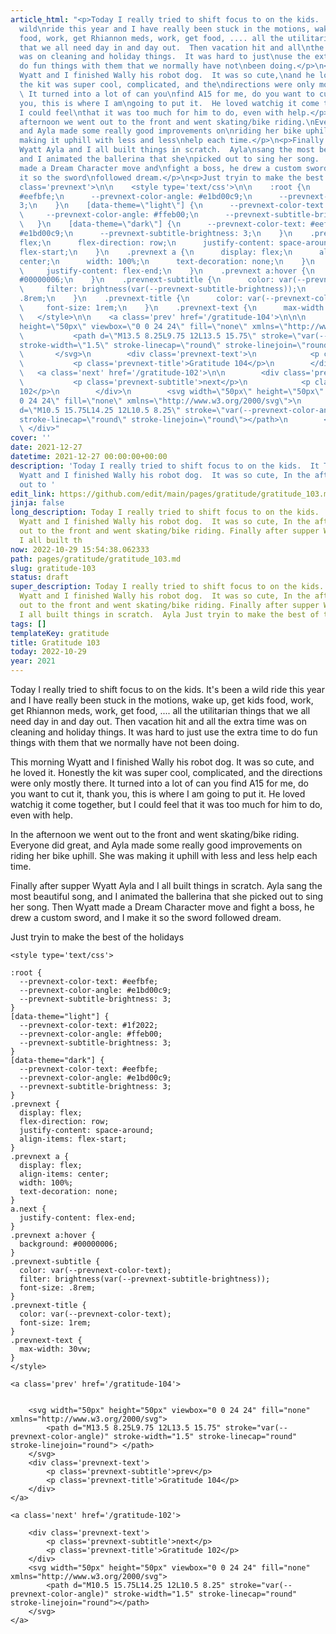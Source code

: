 ```yaml
---
article_html: "<p>Today I really tried to shift focus to on the kids.  It's been a
  wild\nride this year and I have really been stuck in the motions, wake up, get\nkids
  food, work, get Rhiannon meds, work, get food, .... all the utilitarian\nthings
  that we all need day in and day out.  Then vacation hit and all\nthe extra time
  was on cleaning and holiday things.  It was hard to just\nuse the extra time to
  do fun things with them that we normally have not\nbeen doing.</p>\n<p>This morning
  Wyatt and I finished Wally his robot dog.  It was so cute,\nand he loved it.  Honestly
  the kit was super cool, complicated, and the\ndirections were only mostly there.
  \ It turned into a lot of can you\nfind A15 for me, do you want to cut it, thank
  you, this is where I am\ngoing to put it.  He loved watchig it come together, but
  I could feel\nthat it was too much for him to do, even with help.</p>\n<p>In the
  afternoon we went out to the front and went skating/bike riding.\nEveryone did great,
  and Ayla made some really good improvements on\nriding her bike uphill.  She was
  making it uphill with less and less\nhelp each time.</p>\n<p>Finally after supper
  Wyatt Ayla and I all built things in scratch.  Ayla\nsang the most beautiful song,
  and I animated the ballerina that she\npicked out to sing her song.  Then Wyatt
  made a Dream Character move and\nfight a boss, he drew a custom sword, and I make
  it so the sword\nfollowed dream.</p>\n<p>Just tryin to make the best of the holidays</p>\n<div
  class='prevnext'>\n\n    <style type='text/css'>\n\n    :root {\n      --prevnext-color-text:
  #eefbfe;\n      --prevnext-color-angle: #e1bd00c9;\n      --prevnext-subtitle-brightness:
  3;\n    }\n    [data-theme=\"light\"] {\n      --prevnext-color-text: #1f2022;\n
  \     --prevnext-color-angle: #ffeb00;\n      --prevnext-subtitle-brightness: 3;\n
  \   }\n    [data-theme=\"dark\"] {\n      --prevnext-color-text: #eefbfe;\n      --prevnext-color-angle:
  #e1bd00c9;\n      --prevnext-subtitle-brightness: 3;\n    }\n    .prevnext {\n      display:
  flex;\n      flex-direction: row;\n      justify-content: space-around;\n      align-items:
  flex-start;\n    }\n    .prevnext a {\n      display: flex;\n      align-items:
  center;\n      width: 100%;\n      text-decoration: none;\n    }\n    a.next {\n
  \     justify-content: flex-end;\n    }\n    .prevnext a:hover {\n      background:
  #00000006;\n    }\n    .prevnext-subtitle {\n      color: var(--prevnext-color-text);\n
  \     filter: brightness(var(--prevnext-subtitle-brightness));\n      font-size:
  .8rem;\n    }\n    .prevnext-title {\n      color: var(--prevnext-color-text);\n
  \     font-size: 1rem;\n    }\n    .prevnext-text {\n      max-width: 30vw;\n    }\n
  \   </style>\n\n    <a class='prev' href='/gratitude-104'>\n\n\n        <svg width=\"50px\"
  height=\"50px\" viewbox=\"0 0 24 24\" fill=\"none\" xmlns=\"http://www.w3.org/2000/svg\">\n
  \           <path d=\"M13.5 8.25L9.75 12L13.5 15.75\" stroke=\"var(--prevnext-color-angle)\"
  stroke-width=\"1.5\" stroke-linecap=\"round\" stroke-linejoin=\"round\"> </path>\n
  \       </svg>\n        <div class='prevnext-text'>\n            <p class='prevnext-subtitle'>prev</p>\n
  \           <p class='prevnext-title'>Gratitude 104</p>\n        </div>\n    </a>\n\n
  \   <a class='next' href='/gratitude-102'>\n\n        <div class='prevnext-text'>\n
  \           <p class='prevnext-subtitle'>next</p>\n            <p class='prevnext-title'>Gratitude
  102</p>\n        </div>\n        <svg width=\"50px\" height=\"50px\" viewbox=\"0
  0 24 24\" fill=\"none\" xmlns=\"http://www.w3.org/2000/svg\">\n            <path
  d=\"M10.5 15.75L14.25 12L10.5 8.25\" stroke=\"var(--prevnext-color-angle)\" stroke-width=\"1.5\"
  stroke-linecap=\"round\" stroke-linejoin=\"round\"></path>\n        </svg>\n    </a>\n
  \ </div>"
cover: ''
date: 2021-12-27
datetime: 2021-12-27 00:00:00+00:00
description: 'Today I really tried to shift focus to on the kids.  It This morning
  Wyatt and I finished Wally his robot dog.  It was so cute, In the afternoon we went
  out to '
edit_link: https://github.com/edit/main/pages/gratitude/gratitude_103.md
jinja: false
long_description: Today I really tried to shift focus to on the kids.  It This morning
  Wyatt and I finished Wally his robot dog.  It was so cute, In the afternoon we went
  out to the front and went skating/bike riding. Finally after supper Wyatt Ayla and
  I all built th
now: 2022-10-29 15:54:38.062333
path: pages/gratitude/gratitude_103.md
slug: gratitude-103
status: draft
super_description: Today I really tried to shift focus to on the kids.  It This morning
  Wyatt and I finished Wally his robot dog.  It was so cute, In the afternoon we went
  out to the front and went skating/bike riding. Finally after supper Wyatt Ayla and
  I all built things in scratch.  Ayla Just tryin to make the best of the holidays
tags: []
templateKey: gratitude
title: Gratitude 103
today: 2022-10-29
year: 2021
---
```


Today I really tried to shift focus to on the kids.  It's been a wild
ride this year and I have really been stuck in the motions, wake up, get
kids food, work, get Rhiannon meds, work, get food, .... all the utilitarian
things that we all need day in and day out.  Then vacation hit and all
the extra time was on cleaning and holiday things.  It was hard to just
use the extra time to do fun things with them that we normally have not
been doing.

This morning Wyatt and I finished Wally his robot dog.  It was so cute,
and he loved it.  Honestly the kit was super cool, complicated, and the
directions were only mostly there.  It turned into a lot of can you
find A15 for me, do you want to cut it, thank you, this is where I am
going to put it.  He loved watchig it come together, but I could feel
that it was too much for him to do, even with help.

In the afternoon we went out to the front and went skating/bike riding.
Everyone did great, and Ayla made some really good improvements on
riding her bike uphill.  She was making it uphill with less and less
help each time.

Finally after supper Wyatt Ayla and I all built things in scratch.  Ayla
sang the most beautiful song, and I animated the ballerina that she
picked out to sing her song.  Then Wyatt made a Dream Character move and
fight a boss, he drew a custom sword, and I make it so the sword
followed dream.

Just tryin to make the best of the holidays
<div class='prevnext'>

    <style type='text/css'>

    :root {
      --prevnext-color-text: #eefbfe;
      --prevnext-color-angle: #e1bd00c9;
      --prevnext-subtitle-brightness: 3;
    }
    [data-theme="light"] {
      --prevnext-color-text: #1f2022;
      --prevnext-color-angle: #ffeb00;
      --prevnext-subtitle-brightness: 3;
    }
    [data-theme="dark"] {
      --prevnext-color-text: #eefbfe;
      --prevnext-color-angle: #e1bd00c9;
      --prevnext-subtitle-brightness: 3;
    }
    .prevnext {
      display: flex;
      flex-direction: row;
      justify-content: space-around;
      align-items: flex-start;
    }
    .prevnext a {
      display: flex;
      align-items: center;
      width: 100%;
      text-decoration: none;
    }
    a.next {
      justify-content: flex-end;
    }
    .prevnext a:hover {
      background: #00000006;
    }
    .prevnext-subtitle {
      color: var(--prevnext-color-text);
      filter: brightness(var(--prevnext-subtitle-brightness));
      font-size: .8rem;
    }
    .prevnext-title {
      color: var(--prevnext-color-text);
      font-size: 1rem;
    }
    .prevnext-text {
      max-width: 30vw;
    }
    </style>
    
    <a class='prev' href='/gratitude-104'>
    

        <svg width="50px" height="50px" viewbox="0 0 24 24" fill="none" xmlns="http://www.w3.org/2000/svg">
            <path d="M13.5 8.25L9.75 12L13.5 15.75" stroke="var(--prevnext-color-angle)" stroke-width="1.5" stroke-linecap="round" stroke-linejoin="round"> </path>
        </svg>
        <div class='prevnext-text'>
            <p class='prevnext-subtitle'>prev</p>
            <p class='prevnext-title'>Gratitude 104</p>
        </div>
    </a>
    
    <a class='next' href='/gratitude-102'>
    
        <div class='prevnext-text'>
            <p class='prevnext-subtitle'>next</p>
            <p class='prevnext-title'>Gratitude 102</p>
        </div>
        <svg width="50px" height="50px" viewbox="0 0 24 24" fill="none" xmlns="http://www.w3.org/2000/svg">
            <path d="M10.5 15.75L14.25 12L10.5 8.25" stroke="var(--prevnext-color-angle)" stroke-width="1.5" stroke-linecap="round" stroke-linejoin="round"></path>
        </svg>
    </a>
  </div>